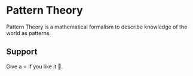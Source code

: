 # Pattern Theory

Pattern Theory is a mathematical formalism to describe knowledge of the world as patterns. 



## Support

Give a :star: if you like it :hugs:.